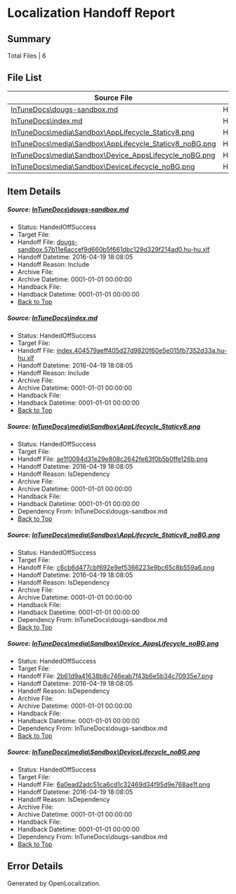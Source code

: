 # <a name='report-top'></a> Localization Handoff Report

## Summary
 Total Files | 6

## File List
 Source File | Status | Details 
 ----------- | ------ | ------- 
 [InTuneDocs\dougs-sandbox.md](https://github.com/Microsoft/IntuneDocs-pr/blob/8f8eb5700686df1dcc74438c33ed2846e82c0e47/InTuneDocs/dougs-sandbox.md) | HandedOffSuccess | [Details](#3381f3c1000aec3b18a50ed12c7371b6025b7a8d319)
 [InTuneDocs\index.md](https://github.com/Microsoft/IntuneDocs-pr/blob/bb096947b1d53eb986c39ba2e0edefa10f61faa6/InTuneDocs/index.md) | HandedOffSuccess | [Details](#af84771ec28b2d6611209101eedd9eb5a936e6cc684)
 [InTuneDocs\media\Sandbox\AppLifecycle_Staticv8.png](https://github.com/Microsoft/IntuneDocs-pr/blob/8f8eb5700686df1dcc74438c33ed2846e82c0e47/InTuneDocs/media/Sandbox/AppLifecycle_Staticv8.png) | HandedOffSuccess | [Details](#ae1f0094d31e29e808c2642fe63f0b5b0ffe126b1034)
 [InTuneDocs\media\Sandbox\AppLifecycle_Staticv8_noBG.png](https://github.com/Microsoft/IntuneDocs-pr/blob/8f8eb5700686df1dcc74438c33ed2846e82c0e47/InTuneDocs/media/Sandbox/AppLifecycle_Staticv8_noBG.png) | HandedOffSuccess | [Details](#c6cb6d477cbf692e9ef5366223e9bc65c8b559a61035)
 [InTuneDocs\media\Sandbox\Device_AppsLifecycle_noBG.png](https://github.com/Microsoft/IntuneDocs-pr/blob/8f8eb5700686df1dcc74438c33ed2846e82c0e47/InTuneDocs/media/Sandbox/Device_AppsLifecycle_noBG.png) | HandedOffSuccess | [Details](#2b61d9a41638b8c746eab7f43b6e5b34c70935e71044)
 [InTuneDocs\media\Sandbox\DeviceLifecycle_noBG.png](https://github.com/Microsoft/IntuneDocs-pr/blob/8f8eb5700686df1dcc74438c33ed2846e82c0e47/InTuneDocs/media/Sandbox/DeviceLifecycle_noBG.png) | HandedOffSuccess | [Details](#6a0ead2adc51ca6cd1c32469d34f95d9e768ae1f1046)

## Item Details
##### <a name='3381f3c1000aec3b18a50ed12c7371b6025b7a8d319'></a> Source: [InTuneDocs\dougs-sandbox.md](https://github.com/Microsoft/IntuneDocs-pr/blob/8f8eb5700686df1dcc74438c33ed2846e82c0e47/InTuneDocs/dougs-sandbox.md)
* Status: HandedOffSuccess
* Target File: 
* Handoff File: [dougs-sandbox.57b11e6accef9d660b5f661dbc129d329f214ad0.hu-hu.xlf](https://github.com/Microsoft/EM.handoff/blob/83339c109a51e6c9b4264d1ee13c941a3807ded9/ol-handoff/Microsoft/IntuneDocs-pr.hu-hu/master/dougs-sandbox.57b11e6accef9d660b5f661dbc129d329f214ad0.hu-hu.xlf)
* Handoff Datetime: 2016-04-19 18:08:05
* Handoff Reason: Include
* Archive File: 
* Archive Datetime: 0001-01-01 00:00:00
* Handback File: 
* Handback Datetime: 0001-01-01 00:00:00
* [Back to Top](#report-top)

##### <a name='af84771ec28b2d6611209101eedd9eb5a936e6cc684'></a> Source: [InTuneDocs\index.md](https://github.com/Microsoft/IntuneDocs-pr/blob/bb096947b1d53eb986c39ba2e0edefa10f61faa6/InTuneDocs/index.md)
* Status: HandedOffSuccess
* Target File: 
* Handoff File: [index.404579aeff405d27d9820f60e5e015fb7352d33a.hu-hu.xlf](https://github.com/Microsoft/EM.handoff/blob/83339c109a51e6c9b4264d1ee13c941a3807ded9/ol-handoff/Microsoft/IntuneDocs-pr.hu-hu/master/index.404579aeff405d27d9820f60e5e015fb7352d33a.hu-hu.xlf)
* Handoff Datetime: 2016-04-19 18:08:05
* Handoff Reason: Include
* Archive File: 
* Archive Datetime: 0001-01-01 00:00:00
* Handback File: 
* Handback Datetime: 0001-01-01 00:00:00
* [Back to Top](#report-top)

##### <a name='ae1f0094d31e29e808c2642fe63f0b5b0ffe126b1034'></a> Source: [InTuneDocs\media\Sandbox\AppLifecycle_Staticv8.png](https://github.com/Microsoft/IntuneDocs-pr/blob/8f8eb5700686df1dcc74438c33ed2846e82c0e47/InTuneDocs/media/Sandbox/AppLifecycle_Staticv8.png)
* Status: HandedOffSuccess
* Target File: 
* Handoff File: [ae1f0094d31e29e808c2642fe63f0b5b0ffe126b.png](https://github.com/Microsoft/EM.handoff/blob/83339c109a51e6c9b4264d1ee13c941a3807ded9/ol-handoff/Microsoft/IntuneDocs-pr.hu-hu/master/ae1f0094d31e29e808c2642fe63f0b5b0ffe126b.png)
* Handoff Datetime: 2016-04-19 18:08:05
* Handoff Reason: IsDependency
* Archive File: 
* Archive Datetime: 0001-01-01 00:00:00
* Handback File: 
* Handback Datetime: 0001-01-01 00:00:00
* Dependency From: InTuneDocs\dougs-sandbox.md
* [Back to Top](#report-top)

##### <a name='c6cb6d477cbf692e9ef5366223e9bc65c8b559a61035'></a> Source: [InTuneDocs\media\Sandbox\AppLifecycle_Staticv8_noBG.png](https://github.com/Microsoft/IntuneDocs-pr/blob/8f8eb5700686df1dcc74438c33ed2846e82c0e47/InTuneDocs/media/Sandbox/AppLifecycle_Staticv8_noBG.png)
* Status: HandedOffSuccess
* Target File: 
* Handoff File: [c6cb6d477cbf692e9ef5366223e9bc65c8b559a6.png](https://github.com/Microsoft/EM.handoff/blob/83339c109a51e6c9b4264d1ee13c941a3807ded9/ol-handoff/Microsoft/IntuneDocs-pr.hu-hu/master/c6cb6d477cbf692e9ef5366223e9bc65c8b559a6.png)
* Handoff Datetime: 2016-04-19 18:08:05
* Handoff Reason: IsDependency
* Archive File: 
* Archive Datetime: 0001-01-01 00:00:00
* Handback File: 
* Handback Datetime: 0001-01-01 00:00:00
* Dependency From: InTuneDocs\dougs-sandbox.md
* [Back to Top](#report-top)

##### <a name='2b61d9a41638b8c746eab7f43b6e5b34c70935e71044'></a> Source: [InTuneDocs\media\Sandbox\Device_AppsLifecycle_noBG.png](https://github.com/Microsoft/IntuneDocs-pr/blob/8f8eb5700686df1dcc74438c33ed2846e82c0e47/InTuneDocs/media/Sandbox/Device_AppsLifecycle_noBG.png)
* Status: HandedOffSuccess
* Target File: 
* Handoff File: [2b61d9a41638b8c746eab7f43b6e5b34c70935e7.png](https://github.com/Microsoft/EM.handoff/blob/83339c109a51e6c9b4264d1ee13c941a3807ded9/ol-handoff/Microsoft/IntuneDocs-pr.hu-hu/master/2b61d9a41638b8c746eab7f43b6e5b34c70935e7.png)
* Handoff Datetime: 2016-04-19 18:08:05
* Handoff Reason: IsDependency
* Archive File: 
* Archive Datetime: 0001-01-01 00:00:00
* Handback File: 
* Handback Datetime: 0001-01-01 00:00:00
* Dependency From: InTuneDocs\dougs-sandbox.md
* [Back to Top](#report-top)

##### <a name='6a0ead2adc51ca6cd1c32469d34f95d9e768ae1f1046'></a> Source: [InTuneDocs\media\Sandbox\DeviceLifecycle_noBG.png](https://github.com/Microsoft/IntuneDocs-pr/blob/8f8eb5700686df1dcc74438c33ed2846e82c0e47/InTuneDocs/media/Sandbox/DeviceLifecycle_noBG.png)
* Status: HandedOffSuccess
* Target File: 
* Handoff File: [6a0ead2adc51ca6cd1c32469d34f95d9e768ae1f.png](https://github.com/Microsoft/EM.handoff/blob/83339c109a51e6c9b4264d1ee13c941a3807ded9/ol-handoff/Microsoft/IntuneDocs-pr.hu-hu/master/6a0ead2adc51ca6cd1c32469d34f95d9e768ae1f.png)
* Handoff Datetime: 2016-04-19 18:08:05
* Handoff Reason: IsDependency
* Archive File: 
* Archive Datetime: 0001-01-01 00:00:00
* Handback File: 
* Handback Datetime: 0001-01-01 00:00:00
* Dependency From: InTuneDocs\dougs-sandbox.md
* [Back to Top](#report-top)


## Error Details

Generated by OpenLocalization.

